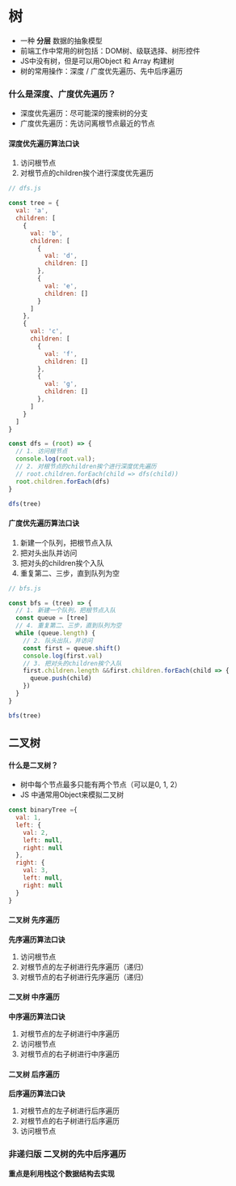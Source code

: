 # 树

+ 一种 **分层** 数据的抽象模型
+ 前端工作中常用的树包括：DOM树、级联选择、树形控件
+ JS中没有树，但是可以用Object 和 Array 构建树
+ 树的常用操作：深度 / 广度优先遍历、先中后序遍历


### 什么是深度、广度优先遍历？
+ 深度优先遍历：尽可能深的搜索树的分支
+ 广度优先遍历：先访问离根节点最近的节点

#### 深度优先遍历算法口诀
1. 访问根节点
2. 对根节点的children挨个进行深度优先遍历

```js
// dfs.js

const tree = {
  val: 'a',
  children: [
    {
      val: 'b',
      children: [
        {
          val: 'd',
          children: []
        },
        {
          val: 'e',
          children: []
        }
      ]
    },
    {
      val: 'c',
      children: [
        {
          val: 'f',
          children: []
        },
        {
          val: 'g',
          children: []
        },
      ]
    }
  ]
}

const dfs = (root) => {
  // 1. 访问根节点
  console.log(root.val);
  // 2. 对根节点的children挨个进行深度优先遍历
  // root.children.forEach(child => dfs(child))
  root.children.forEach(dfs)
}

dfs(tree)

```


#### 广度优先遍历算法口诀
1. 新建一个队列，把根节点入队
2. 把对头出队并访问
3. 把对头的children挨个入队
4. 重复第二、三步，直到队列为空
   
```js
// bfs.js

const bfs = (tree) => {
  // 1. 新建一个队列，把根节点入队
  const queue = [tree]
  // 4. 重复第二、三步，直到队列为空
  while (queue.length) {
    // 2. 队头出队，并访问
    const first = queue.shift()
    console.log(first.val)
    // 3. 把对头的children挨个入队
    first.children.length &&first.children.forEach(child => {
      queue.push(child)
    })
  }
}

bfs(tree)
```

## 二叉树

#### 什么是二叉树？
+ 树中每个节点最多只能有两个节点（可以是0, 1, 2）
+ JS 中通常用Object来模拟二叉树

```js
const binaryTree ={
  val: 1,
  left: {
    val: 2,
    left: null,
    right: null
  },
  right: {
    val: 3,
    left: null,
    right: null
  }
}

```

#### 二叉树 先序遍历
**先序遍历算法口诀**
1. 访问根节点
2. 对根节点的左子树进行先序遍历（递归）
3. 对根节点的右子树进行先序遍历（递归）

#### 二叉树 中序遍历
**中序遍历算法口诀**
1. 对根节点的左子树进行中序遍历
2. 访问根节点
3. 对根节点的右子树进行中序遍历

#### 二叉树 后序遍历
**后序遍历算法口诀**
1. 对根节点的左子树进行后序遍历
2. 对根节点的右子树进行后序遍历
3. 访问根节点

### 非递归版 二叉树的先中后序遍历
**重点是利用栈这个数据结构去实现**